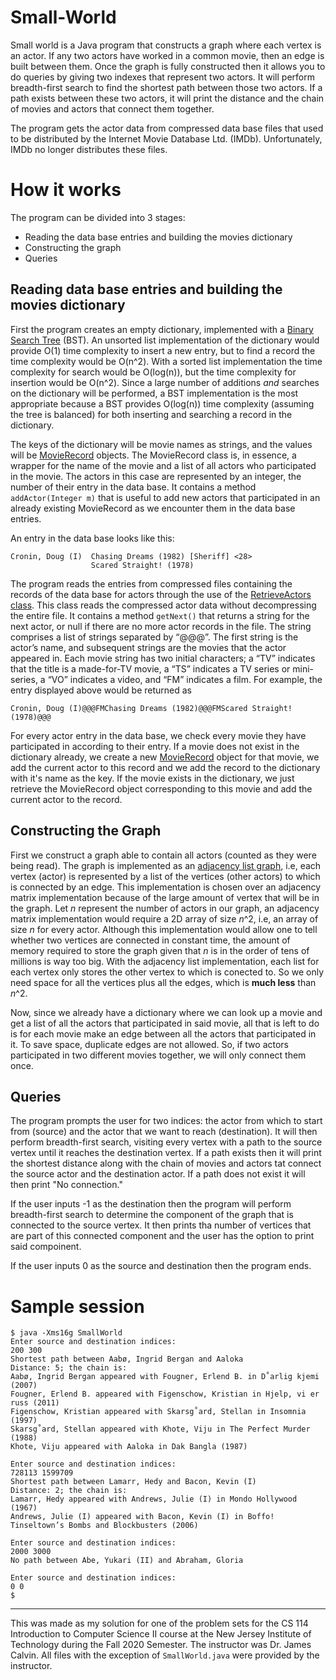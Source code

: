 # Small-World
Small world is a Java program that constructs a graph where each vertex is an actor. If any two actors have worked in a common movie,
then an edge is built between them. Once the graph is fully constructed then it allows you to do queries by giving two indexes
that represent two actors. It will perform breadth-first search to find the shortest path between those two actors.
If a path exists between these two actors, it will print the distance and the chain of movies and actors that connect them together.

The program gets the actor data from compressed data base files that used to be distributed by the Internet Movie Database Ltd. (IMDb).
Unfortunately, IMDb no longer distributes these files.

# How it works
The program can be divided into 3 stages:
- Reading the data base entries and building the movies dictionary
- Constructing the graph
- Queries
## Reading data base entries and building the movies dictionary
First the program creates an empty dictionary, implemented with a [Binary Search Tree](/BST.java) (BST).
An unsorted list implementation of the dictionary would provide O(1) time complexity to insert a new entry,
but to find a record the time complexity would be O(n^2). With a sorted list implementation the time complexity for
search would be O(log(n)), but the time complexity for insertion would be O(n^2). 
Since a large number of additions *and* searches on the
dictionary will be performed, a BST implementation is the most appropriate because
a BST provides O(log(n)) time complexity (assuming the tree is balanced) for both inserting and searching a record in the dictionary.

The keys of the dictionary will be movie names as strings, and the values will be [MovieRecord](/MovieRecord.java) objects.
The MovieRecord class is, in essence, a wrapper for the name of the movie and a list of all actors who participated in the movie.
The actors in this case are represented by an integer, the number of their entry in the data base. It contains a method `addActor(Integer m)` that is useful to
add new actors that participated in an already existing MovieRecord as we encounter them in the data base entries.

An entry in the data base looks like this:
```
Cronin, Doug (I)  Chasing Dreams (1982) [Sheriff] <28>
                  Scared Straight! (1978)
```
The program reads the entries from compressed files containing the records of the data base
for actors through the use of the [RetrieveActors class](/RetrieveActors.java).
This class reads the compressed actor data without decompressing
the entire file. It contains a method `getNext()` that returns a string for the next
actor, or null if there are no more actor records in the file. The string comprises
a list of strings separated by “@@@”. The first string is the actor’s name, and
subsequent strings are the movies that the actor appeared in. Each movie string
has two initial characters; a “TV” indicates that the title is a made-for-TV movie,
a “TS” indicates a TV series or mini-series, a “VO” indicates a video, and “FM”
indicates a film.
For example, the entry displayed above would be returned as
```
Cronin, Doug (I)@@@FMChasing Dreams (1982)@@@FMScared Straight! (1978)@@@
```
For every actor entry in the data base, we check every movie they have participated in according to their entry.
If a movie does not exist in the dictionary already, we create a new [MovieRecord](/MovieRecord.java) object for that movie,
we add the current actor to this record and we add the record to the dictionary with it's name as the key. If the movie 
exists in the dictionary, we just retrieve the MovieRecord object corresponding to this movie and add the current actor
to the record.

## Constructing the Graph
First we construct a graph able to contain all actors (counted as they were being read).
The graph is implemented as an [adjacency list graph](/Graphl.java), i.e, each vertex (actor)
is represented by a list of the vertices (other actors) to which is connected by an edge.
This implementation is chosen over an adjacency matrix implementation because of the 
large amount of vertex that will be in the graph. Let *n* represent the number of actors in our graph,
an adjacency matrix implementation would require a 2D array of size *n*^2, i.e, an array of size
*n* for every actor. Although this implementation would allow one to tell whether two vertices are connected
in constant time, the amount of memory required to store the graph given that *n* is in the order of tens
of millions is way too big. With the adjacency list implementation, each list for each vertex only stores
the other vertex to which is conected to. So we only need space for all the vertices plus 
all the edges, which is **much less** than *n*^2.

Now, since we already have a dictionary where we can look up a movie and get a list of all the actors that participated in said movie,
all that is left to do is for each movie make an edge between all the actors that participated in it. To save space, duplicate edges are not
allowed. So, if two actors participated in two different movies together, we will only connect them once.

## Queries
The program prompts the user for two indices: the actor from which to start from (source) and the actor that we want to reach (destination).
It will then perform breadth-first search, visiting every vertex with a path to the source vertex until it reaches the destination
vertex. If a path exists then it will print the shortest distance along with the chain of movies and actors tat connect the source actor and the destination actor.
If a path does not exist it will then print "No connection."

If the user inputs -1 as the destination then the program will perform breadth-first search to determine the component of the graph that
is connected to the source vertex. It then prints tha number of vertices that are part of this connected component and the user has the 
option to print said compoinent.

If the user inputs 0 as the source and destination then the program ends.

# Sample session
```
$ java -Xms16g SmallWorld
Enter source and destination indices:
200 300
Shortest path between Aabø, Ingrid Bergan and Aaloka
Distance: 5; the chain is:
Aabø, Ingrid Bergan appeared with Fougner, Erlend B. in D˚arlig kjemi (2007)
Fougner, Erlend B. appeared with Figenschow, Kristian in Hjelp, vi er russ (2011)
Figenschow, Kristian appeared with Skarsg˚ard, Stellan in Insomnia (1997)
Skarsg˚ard, Stellan appeared with Khote, Viju in The Perfect Murder (1988)
Khote, Viju appeared with Aaloka in Dak Bangla (1987)

Enter source and destination indices:
728113 1599709
Shortest path between Lamarr, Hedy and Bacon, Kevin (I)
Distance: 2; the chain is:
Lamarr, Hedy appeared with Andrews, Julie (I) in Mondo Hollywood (1967)
Andrews, Julie (I) appeared with Bacon, Kevin (I) in Boffo! Tinseltown’s Bombs and Blockbusters (2006)

Enter source and destination indices:
2000 3000
No path between Abe, Yukari (II) and Abraham, Gloria

Enter source and destination indices:
0 0
$
```
---
This was made as my solution for one of the problem sets for the CS 114 Introduction to Computer Science II course at the New Jersey Institute of Technology
during the Fall 2020 Semester. The instructor was Dr. James Calvin. All files with the exception of `SmallWorld.java` were provided by the instructor.
